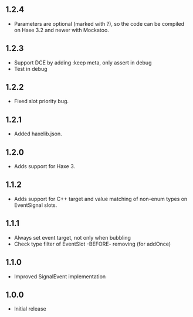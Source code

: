 ## 1.2.4

- Parameters are optional (marked with ?), so the code can be compiled on Haxe 3.2 and newer with Mockatoo.

## 1.2.3

- Support DCE by adding :keep meta, only assert in debug
- Test in debug

## 1.2.2

- Fixed slot priority bug.

## 1.2.1

- Added haxelib.json.

## 1.2.0

- Adds support for Haxe 3.

## 1.1.2

- Adds support for C++ target and value matching of non-enum types on EventSignal slots.

## 1.1.1	

- Always set event target, not only when bubbling
- Check type filter of EventSlot -BEFORE- removing (for addOnce)

## 1.1.0

- Improved SignalEvent implementation

## 1.0.0

- Initial release
